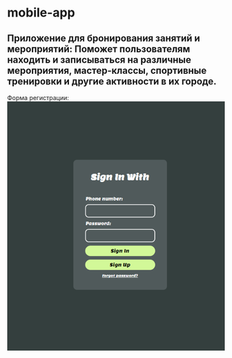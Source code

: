 # mobile-app

Приложение для бронирования занятий и мероприятий: Поможет пользователям находить и записываться на различные мероприятия, мастер-классы, спортивные тренировки и другие активности в их городе.
---

Форма регистрации:    
![](kursovaya/regForm.png)
